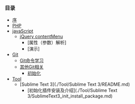 ### 目录
* [序](./README.md)
* [PHP](./PHP/README.md)
* [javaScript](./JS/README.md)
    - [jQuery contentMenu](./JS/jQuery-contentMenu/README.md)
        + [属性（参数）解析]
        + [演示]
* [Git](./Git/README.md)
    - [Git命令学习](./Git/LearnCommand/README.md)
    - [其他Git相关](./Git/Other/README.md)
        + [初始化](./Git/Other/Init.md)
* [Tool](./Tool/README.md)
    - [Sublime Text 3](./Tool/Sublime Text 3/README.md)
        + [初始化插件安装及介绍](./Tool/Sublime Text 3/SublimeText3_init_install_package.md)